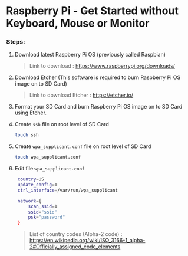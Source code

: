 # Raspberry Pi - Get Started without Keyboard, Mouse or Monitor

### Steps: 
1. Download latest Raspberry Pi OS (previously called Raspbian) 
    >Link to download : https://www.raspberrypi.org/downloads/

2. Download Etcher (This software is required to burn Raspberry Pi OS image on to SD Card)
    >Link to download Etcher : https://etcher.io/

3. Format your SD Card and burn Raspberry Pi OS image on to SD Card using Etcher. 

4. Create `ssh` file on root level of SD Card 
    ```bash 
    touch ssh
    ```

5. Create `wpa_supplicant.conf` file on root level of SD Card
    ```bash
    touch wpa_supplicant.conf
    ```
 
6. Edit file `wpa_supplicant.conf` 
   ```bash
    country=US
    update_config=1
    ctrl_interface=/var/run/wpa_supplicant

    network={
        scan_ssid=1
        ssid="ssid"
        psk="password"
    }
   ```
    > List of country codes (Alpha-2 code) : https://en.wikipedia.org/wiki/ISO_3166-1_alpha-2#Officially_assigned_code_elements
